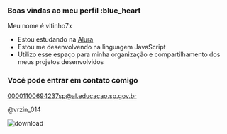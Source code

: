 ### Boas vindas ao meu perfil :blue_heart

Meu nome é vitinho7x

- Estou estudando na [Alura](https://www.alura.com.br)
- Estou me desenvolvendo na linguagem JavaScript
- Utilizo esse espaço para minha organização e compartilhamento dos meus projetos desenvolvidos

### Você pode entrar em contato comigo 

00001100694237sp@al.educacao.sp.gov.br

@vrzin_014

![download](https://github.com/user-attachments/assets/69055e78-5a93-4d25-b80d-e267a42424b0)

